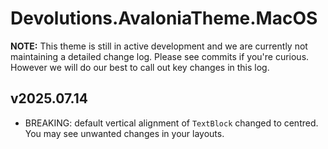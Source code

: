 # Devolutions.AvaloniaTheme.MacOS

**NOTE:** This theme is still in active development and we are currently not maintaining a detailed change log.
Please see commits if you're curious. However we will do our best to call out key changes in this log.

## v2025.07.14

- BREAKING: default vertical alignment of `TextBlock` changed to centred. You may see unwanted changes in
  your layouts.

